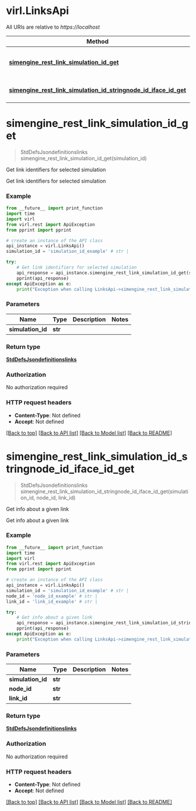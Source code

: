 # virl.LinksApi

All URIs are relative to *https://localhost*

Method | HTTP request | Description
------------- | ------------- | -------------
[**simengine_rest_link_simulation_id_get**](LinksApi.md#simengine_rest_link_simulation_id_get) | **GET** /simengine/rest/link/{simulation_id} | Get link identifiers for selected simulation
[**simengine_rest_link_simulation_id_stringnode_id_iface_id_get**](LinksApi.md#simengine_rest_link_simulation_id_stringnode_id_iface_id_get) | **GET** /simengine/rest/link/{simulation_id}/{string:node_id}/{iface_id} | Get info about a given link


# **simengine_rest_link_simulation_id_get**
> StdDefsJsondefinitionslinks simengine_rest_link_simulation_id_get(simulation_id)

Get link identifiers for selected simulation

Get link identifiers for selected simulation

### Example 
```python
from __future__ import print_function
import time
import virl
from virl.rest import ApiException
from pprint import pprint

# create an instance of the API class
api_instance = virl.LinksApi()
simulation_id = 'simulation_id_example' # str | 

try: 
    # Get link identifiers for selected simulation
    api_response = api_instance.simengine_rest_link_simulation_id_get(simulation_id)
    pprint(api_response)
except ApiException as e:
    print("Exception when calling LinksApi->simengine_rest_link_simulation_id_get: %s\n" % e)
```

### Parameters

Name | Type | Description  | Notes
------------- | ------------- | ------------- | -------------
 **simulation_id** | **str**|  | 

### Return type

[**StdDefsJsondefinitionslinks**](StdDefsJsondefinitionslinks.md)

### Authorization

No authorization required

### HTTP request headers

 - **Content-Type**: Not defined
 - **Accept**: Not defined

[[Back to top]](#) [[Back to API list]](../README.md#documentation-for-api-endpoints) [[Back to Model list]](../README.md#documentation-for-models) [[Back to README]](../README.md)

# **simengine_rest_link_simulation_id_stringnode_id_iface_id_get**
> StdDefsJsondefinitionslinks simengine_rest_link_simulation_id_stringnode_id_iface_id_get(simulation_id, node_id, link_id)

Get info about a given link

Get info about a given link

### Example 
```python
from __future__ import print_function
import time
import virl
from virl.rest import ApiException
from pprint import pprint

# create an instance of the API class
api_instance = virl.LinksApi()
simulation_id = 'simulation_id_example' # str | 
node_id = 'node_id_example' # str | 
link_id = 'link_id_example' # str | 

try: 
    # Get info about a given link
    api_response = api_instance.simengine_rest_link_simulation_id_stringnode_id_iface_id_get(simulation_id, node_id, link_id)
    pprint(api_response)
except ApiException as e:
    print("Exception when calling LinksApi->simengine_rest_link_simulation_id_stringnode_id_iface_id_get: %s\n" % e)
```

### Parameters

Name | Type | Description  | Notes
------------- | ------------- | ------------- | -------------
 **simulation_id** | **str**|  | 
 **node_id** | **str**|  | 
 **link_id** | **str**|  | 

### Return type

[**StdDefsJsondefinitionslinks**](StdDefsJsondefinitionslinks.md)

### Authorization

No authorization required

### HTTP request headers

 - **Content-Type**: Not defined
 - **Accept**: Not defined

[[Back to top]](#) [[Back to API list]](../README.md#documentation-for-api-endpoints) [[Back to Model list]](../README.md#documentation-for-models) [[Back to README]](../README.md)

